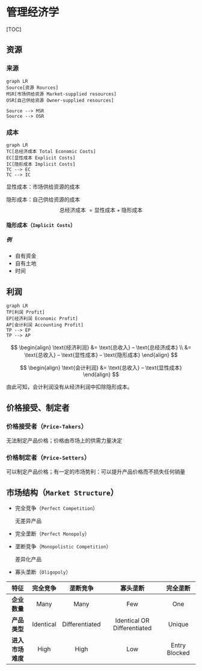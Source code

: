 # 管理经济学

[TOC]

## 资源

### 来源

```mermaid
graph LR
Source[资源 Rources]
MSR[市场供给资源 Market-supplied resources]
OSR[自己供给资源 Owner-supplied resources]

Source --> MSR
Source --> OSR
```

### 成本

```mermaid
graph LR
TC[总经济成本 Total Economic Costs]
EC[显性成本 Explicit Costs]
IC[隐形成本 Implicit Costs]
TC --> EC
TC --> IC
```

显性成本：市场供给资源的成本

隐形成本：自己供给资源的成本
$$
\text{总经济成本 }= \text{显性成本} + \text{隐形成本}
$$

#### 隐形成本（`Implicit Costs`）

##### 例

* 自有资金
* 自有土地
* 时间

## 利润

```mermaid
graph LR
TP[利润 Profit]
EP[经济利润 Economic Profit]
AP[会计利润 Accounting Profit]
TP --> EP
TP --> AP
```


$$
\begin{align}
\text{经济利润} &= \text{总收入} – \text{总经济成本} \\
&= \text{总收入} – \text{显性成本} – \text{隐形成本}
\end{align}
$$

$$
\begin{align}
\text{会计利润} &= \text{总收入} – \text{显性成本}
\end{align}
$$

由此可知，会计利润没有从经济利润中扣除隐形成本。

## 价格接受、制定者

### 价格接受者（`Price-Takers`）

无法制定产品价格；价格由市场上的供需力量决定

### 价格制定者（`Price-Setters`）

可以制定产品价格；有一定的市场势利：可以提升产品价格而不损失任何销量

## 市场结构（`Market Structure`）

* 完全竞争（`Perfect Competition`）

    无差异产品

* 完全垄断（`Perfect Monopoly`）

* 垄断竞争（`Monopolistic Competition`）

    差异化产品

* 寡头垄断（`Oligopoly`）

|       特征       | 完全竞争  |    垄断竞争    |          寡头垄断           |   完全垄断    |
| :--------------: | :-------: | :------------: | :-------------------------: | :-----------: |
|   **企业数量**   |   Many    |      Many      |             Few             |      One      |
|   **产品类型**   | Identical | Differentiated | Identical OR Differentiated |    Unique     |
| **进入市场难度** |   High    |      High      |             Low             | Entry Blocked |

